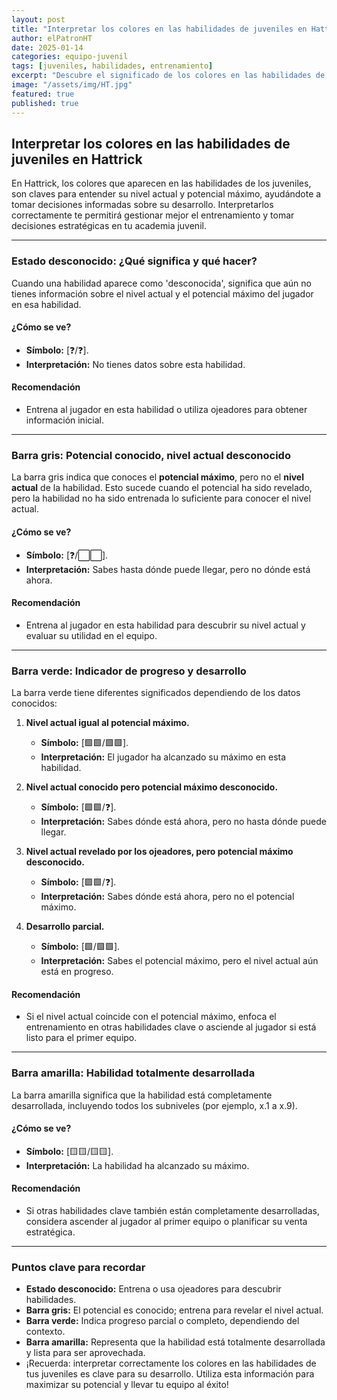 ```yaml
---
layout: post
title: "Interpretar los colores en las habilidades de juveniles en Hattrick"
author: elPatronHT
date: 2025-01-14
categories: equipo-juvenil
tags: [juveniles, habilidades, entrenamiento]
excerpt: "Descubre el significado de los colores en las habilidades de los juveniles y cómo utilizarlos para optimizar su desarrollo."
image: "/assets/img/HT.jpg"
featured: true
published: true
---
```


## Interpretar los colores en las habilidades de juveniles en Hattrick

En Hattrick, los colores que aparecen en las habilidades de los juveniles, son claves para entender su nivel actual y potencial máximo, ayudándote a tomar decisiones informadas sobre su desarrollo. Interpretarlos correctamente te permitirá gestionar mejor el entrenamiento y tomar decisiones estratégicas en tu academia juvenil.

---

### Estado desconocido: ¿Qué significa y qué hacer?

Cuando una habilidad aparece como 'desconocida', significa que aún no tienes información sobre el nivel actual y el potencial máximo del jugador en esa habilidad.

#### ¿Cómo se ve?

- **Símbolo:** [❓/❓].
- **Interpretación:** No tienes datos sobre esta habilidad.

#### Recomendación

- Entrena al jugador en esta habilidad o utiliza ojeadores para obtener información inicial.

---

### Barra gris: Potencial conocido, nivel actual desconocido

La barra gris indica que conoces el **potencial máximo**, pero no el **nivel actual** de la habilidad. Esto sucede cuando el potencial ha sido revelado, pero la habilidad no ha sido entrenada lo suficiente para conocer el nivel actual.

#### ¿Cómo se ve?

- **Símbolo:** [❓/⬜⬜].
- **Interpretación:** Sabes hasta dónde puede llegar, pero no dónde está ahora.

#### Recomendación

- Entrena al jugador en esta habilidad para descubrir su nivel actual y evaluar su utilidad en el equipo.

---

### Barra verde: Indicador de progreso y desarrollo

La barra verde tiene diferentes significados dependiendo de los datos conocidos:

1. **Nivel actual igual al potencial máximo.**

   - **Símbolo:** [🟩🟩/🟩🟩].
   - **Interpretación:** El jugador ha alcanzado su máximo en esta habilidad.

2. **Nivel actual conocido pero potencial máximo desconocido.**

   - **Símbolo:** [🟩🟩/❓].
   - **Interpretación:** Sabes dónde está ahora, pero no hasta dónde puede llegar.

3. **Nivel actual revelado por los ojeadores, pero potencial máximo desconocido.**

   - **Símbolo:** [🟩🟩/❓].
   - **Interpretación:** Sabes dónde está ahora, pero no el potencial máximo.

4. **Desarrollo parcial.**
   - **Símbolo:** [🟩/🟩🟩].
   - **Interpretación:** Sabes el potencial máximo, pero el nivel actual aún está en progreso.

#### Recomendación

- Si el nivel actual coincide con el potencial máximo, enfoca el entrenamiento en otras habilidades clave o asciende al jugador si está listo para el primer equipo.

---

### Barra amarilla: Habilidad totalmente desarrollada

La barra amarilla significa que la habilidad está completamente desarrollada, incluyendo todos los subniveles (por ejemplo, x.1 a x.9).

#### ¿Cómo se ve?

- **Símbolo:** [🟨🟨/🟨🟨].
- **Interpretación:** La habilidad ha alcanzado su máximo.

#### Recomendación

- Si otras habilidades clave también están completamente desarrolladas, considera ascender al jugador al primer equipo o planificar su venta estratégica.

---

### Puntos clave para recordar

- **Estado desconocido:** Entrena o usa ojeadores para descubrir habilidades.
- **Barra gris:** El potencial es conocido; entrena para revelar el nivel actual.
- **Barra verde:** Indica progreso parcial o completo, dependiendo del contexto.
- **Barra amarilla:** Representa que la habilidad está totalmente desarrollada y lista para ser aprovechada.
- ¡Recuerda: interpretar correctamente los colores en las habilidades de tus juveniles es clave para su desarrollo. Utiliza esta información para maximizar su potencial y llevar tu equipo al éxito!
